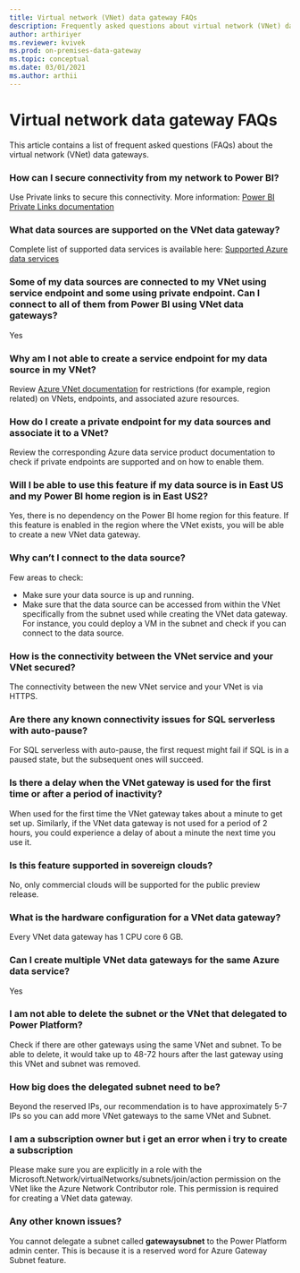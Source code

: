 ```yaml
---
title: Virtual network (VNet) data gateway FAQs
description: Frequently asked questions about virtual network (VNet) data gateway.
author: arthiriyer
ms.reviewer: kvivek
ms.prod: on-premises-data-gateway
ms.topic: conceptual
ms.date: 03/01/2021
ms.author: arthii
---
```


# Virtual network data gateway FAQs 

This article contains a list of frequent asked questions (FAQs) about the virtual network (VNet) data gateways.

### How can I secure connectivity from my network to Power BI?

Use Private links to secure this connectivity. More information: [Power BI Private Links documentation](/power-bi/admin/service-security-private-links)  

### What data sources are supported on the VNet data gateway?

Complete list of supported data services is available here: [Supported Azure data services](use-data-gateways-sources-power-bi.md#supported-azure-data-services)

### Some of my data sources are connected to my VNet using service endpoint and some using private endpoint. Can I connect to all of them from Power BI using VNet data gateways?

Yes

### Why am I not able to create a service endpoint for my data source in my VNet?
Review [Azure VNet documentation](/azure/virtual-network/virtual-networks-overview) for restrictions (for example, region related) on VNets, endpoints, and associated azure resources.

### How do I create a private endpoint for my data sources and associate it to a VNet?

Review the corresponding Azure data service product documentation to check if private endpoints are supported and on how to enable them.  

### Will I be able to use this feature if my data source is in East US and my Power BI home region is in East US2?

Yes, there is no dependency on the Power BI home region for this feature. If this feature is enabled in the region where the VNet exists, you will be able to create a new VNet data gateway.

### Why can’t I connect to the data source?

Few areas to check:
- Make sure your data source is up and running.
- Make sure that the data source can be accessed from within the VNet specifically from the subnet used while creating the VNet data gateway. For instance, you could deploy a VM in the subnet and check if you can connect to the data source.

### How is the connectivity between the VNet service and your VNet secured?
The connectivity between the new VNet service and your VNet is via HTTPS.

### Are there any known connectivity issues for SQL serverless with auto-pause?

For SQL serverless with auto-pause, the first request might fail if SQL is in a paused state, but the subsequent ones will succeed. 

### Is there a delay when the VNet gateway is used for the first time or after a period of inactivity?

When used for the first time the VNet gateway takes about a minute to get set up. Similarly, if the VNet data gateway is not used for a period of 2 hours, you could experience a delay of about a minute the next time you use it.

### Is this feature supported in sovereign clouds?

No, only commercial clouds will be supported for the public preview release. 

### What is the hardware configuration for a VNet data gateway?

Every VNet data gateway has 1 CPU core 6 GB. 

### Can I create multiple VNet data gateways for the same Azure data service?  

Yes

### I am not able to delete the subnet or the VNet that delegated to Power Platform?

Check if there are other gateways using the same VNet and subnet. To be able to delete, it would take up to 48-72 hours after the last gateway using this VNet and subnet was removed. 

### How big does the delegated subnet need to be?

Beyond the reserved IPs, our recommendation is to have approximately 5-7 IPs so you can add more VNet gateways to the same VNet and Subnet.  

### I am a subscription owner but i get an error when i try to create a subscription

Please make sure you are explicitly in a role with the Microsoft.Network/virtualNetworks/subnets/join/action permission on the VNet like the Azure Network Contributor role. This permission is required for creating a VNet data gateway. 

### Any other known issues?

You cannot delegate a subnet called **gatewaysubnet** to the Power Platform admin center. This is because it is a reserved word for Azure Gateway Subnet feature.
